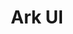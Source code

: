 ---
git: https://github.com/chakra-ui/ark
logohandle: ark-ui
sort: arkui
title: Ark UI
twitter: https://x.com/ark_ui_
website: https://ark-ui.com/
---